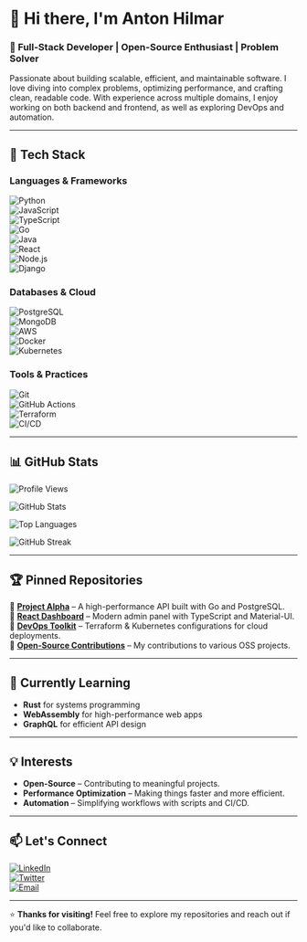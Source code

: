 # 👋 Hi there, I'm Anton Hilmar  

### 🚀 Full-Stack Developer | Open-Source Enthusiast | Problem Solver  

Passionate about building scalable, efficient, and maintainable software. I love diving into complex problems, optimizing performance, and crafting clean, readable code. With experience across multiple domains, I enjoy working on both backend and frontend, as well as exploring DevOps and automation.  

---

## 🔧 Tech Stack  

### **Languages & Frameworks**  
![Python](https://img.shields.io/badge/-Python-3776AB?logo=python&logoColor=white)  
![JavaScript](https://img.shields.io/badge/-JavaScript-F7DF1E?logo=javascript&logoColor=black)  
![TypeScript](https://img.shields.io/badge/-TypeScript-3178C6?logo=typescript&logoColor=white)  
![Go](https://img.shields.io/badge/-Go-00ADD8?logo=go&logoColor=white)  
![Java](https://img.shields.io/badge/-Java-007396?logo=java&logoColor=white)  
![React](https://img.shields.io/badge/-React-61DAFB?logo=react&logoColor=black)  
![Node.js](https://img.shields.io/badge/-Node.js-339933?logo=node.js&logoColor=white)  
![Django](https://img.shields.io/badge/-Django-092E20?logo=django&logoColor=white)  

### **Databases & Cloud**  
![PostgreSQL](https://img.shields.io/badge/-PostgreSQL-4169E1?logo=postgresql&logoColor=white)  
![MongoDB](https://img.shields.io/badge/-MongoDB-47A248?logo=mongodb&logoColor=white)  
![AWS](https://img.shields.io/badge/-AWS-232F3E?logo=amazon-aws&logoColor=white)  
![Docker](https://img.shields.io/badge/-Docker-2496ED?logo=docker&logoColor=white)  
![Kubernetes](https://img.shields.io/badge/-Kubernetes-326CE5?logo=kubernetes&logoColor=white)  

### **Tools & Practices**  
![Git](https://img.shields.io/badge/-Git-F05032?logo=git&logoColor=white)  
![GitHub Actions](https://img.shields.io/badge/-GitHub_Actions-2088FF?logo=github-actions&logoColor=white)  
![Terraform](https://img.shields.io/badge/-Terraform-623CE4?logo=terraform&logoColor=white)  
![CI/CD](https://img.shields.io/badge/-CI/CD-FF6F00?logo=circleci&logoColor=white)  

---

## 📊 GitHub Stats  

![Profile Views](https://komarev.com/ghpvc/?username=antonhilmar549&color=blue&label=Profile+Views)  

![GitHub Stats](https://github-readme-stats.vercel.app/api?username=antonhilmar549&show_icons=true&theme=radical&hide_border=true)  

![Top Languages](https://github-readme-stats.vercel.app/api/top-langs/?username=antonhilmar549&layout=compact&theme=radical&hide_border=true)  

![GitHub Streak](https://streak-stats.demolab.com/?user=antonhilmar549&theme=radical&hide_border=true)  

---

## 🏆 Pinned Repositories  

🔹 **[Project Alpha](https://github.com/antonhilmar549/project-alpha)** – A high-performance API built with Go and PostgreSQL.  
🔹 **[React Dashboard](https://github.com/antonhilmar549/react-dashboard)** – Modern admin panel with TypeScript and Material-UI.  
🔹 **[DevOps Toolkit](https://github.com/antonhilmar549/devops-toolkit)** – Terraform & Kubernetes configurations for cloud deployments.  
🔹 **[Open-Source Contributions](https://github.com/antonhilmar549/contributions)** – My contributions to various OSS projects.  

---

## 🌱 Currently Learning  

- **Rust** for systems programming  
- **WebAssembly** for high-performance web apps  
- **GraphQL** for efficient API design  

---

## 💡 Interests  

- **Open-Source** – Contributing to meaningful projects.  
- **Performance Optimization** – Making things faster and more efficient.  
- **Automation** – Simplifying workflows with scripts and CI/CD.  

---

## 📫 Let's Connect  

[![LinkedIn](https://img.shields.io/badge/-LinkedIn-0A66C2?logo=linkedin&logoColor=white)](https://www.linkedin.com/in/antonhilmar549/)  
[![Twitter](https://img.shields.io/badge/-Twitter-1DA1F2?logo=twitter&logoColor=white)](https://twitter.com/antonhilmar549)  
[![Email](https://img.shields.io/badge/-Email-D14836?logo=gmail&logoColor=white)](mailto:antonhilmar549@example.com)  

---

⭐ **Thanks for visiting!** Feel free to explore my repositories and reach out if you'd like to collaborate.
